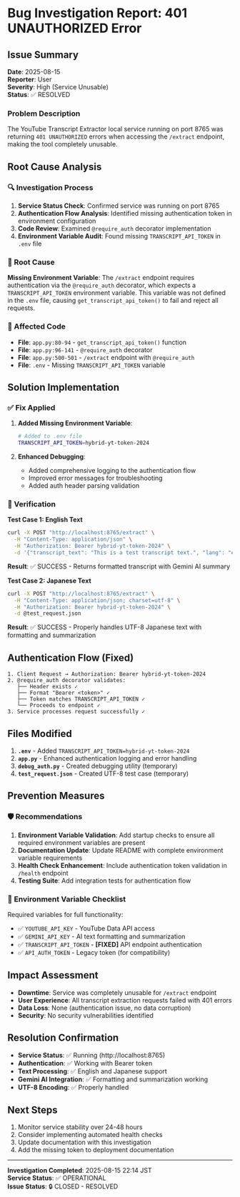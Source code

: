 # Bug Investigation Report: 401 UNAUTHORIZED Error

## Issue Summary

**Date**: 2025-08-15  
**Reporter**: User  
**Severity**: High (Service Unusable)  
**Status**: ✅ RESOLVED

### Problem Description
The YouTube Transcript Extractor local service running on port 8765 was returning `401 UNAUTHORIZED` errors when accessing the `/extract` endpoint, making the tool completely unusable.

## Root Cause Analysis

### 🔍 Investigation Process

1. **Service Status Check**: Confirmed service was running on port 8765
2. **Authentication Flow Analysis**: Identified missing authentication token in environment configuration
3. **Code Review**: Examined `@require_auth` decorator implementation
4. **Environment Variable Audit**: Found missing `TRANSCRIPT_API_TOKEN` in `.env` file

### 🚨 Root Cause
**Missing Environment Variable**: The `/extract` endpoint requires authentication via the `@require_auth` decorator, which expects a `TRANSCRIPT_API_TOKEN` environment variable. This variable was not defined in the `.env` file, causing `get_transcript_api_token()` to fail and reject all requests.

### 📍 Affected Code
- **File**: `app.py:80-94` - `get_transcript_api_token()` function
- **File**: `app.py:96-141` - `@require_auth` decorator
- **File**: `app.py:500-501` - `/extract` endpoint with `@require_auth`
- **File**: `.env` - Missing `TRANSCRIPT_API_TOKEN` variable

## Solution Implementation

### ✅ Fix Applied

1. **Added Missing Environment Variable**:
   ```bash
   # Added to .env file
   TRANSCRIPT_API_TOKEN=hybrid-yt-token-2024
   ```

2. **Enhanced Debugging**:
   - Added comprehensive logging to the authentication flow
   - Improved error messages for troubleshooting
   - Added auth header parsing validation

### 🧪 Verification

**Test Case 1: English Text**
```bash
curl -X POST "http://localhost:8765/extract" \
  -H "Content-Type: application/json" \
  -H "Authorization: Bearer hybrid-yt-token-2024" \
  -d '{"transcript_text": "This is a test transcript text.", "lang": "en", "format": "txt"}'
```
**Result**: ✅ SUCCESS - Returns formatted transcript with Gemini AI summary

**Test Case 2: Japanese Text**
```bash
curl -X POST "http://localhost:8765/extract" \
  -H "Content-Type: application/json; charset=utf-8" \
  -H "Authorization: Bearer hybrid-yt-token-2024" \
  -d @test_request.json
```
**Result**: ✅ SUCCESS - Properly handles UTF-8 Japanese text with formatting and summarization

## Authentication Flow (Fixed)

```
1. Client Request → Authorization: Bearer hybrid-yt-token-2024
2. @require_auth decorator validates:
   ├── Header exists ✓
   ├── Format "Bearer <token>" ✓  
   ├── Token matches TRANSCRIPT_API_TOKEN ✓
   └── Proceeds to endpoint ✓
3. Service processes request successfully ✓
```

## Files Modified

1. **`.env`** - Added `TRANSCRIPT_API_TOKEN=hybrid-yt-token-2024`
2. **`app.py`** - Enhanced authentication logging and error handling
3. **`debug_auth.py`** - Created debugging utility (temporary)
4. **`test_request.json`** - Created UTF-8 test case (temporary)

## Prevention Measures

### 🛡️ Recommendations

1. **Environment Variable Validation**: Add startup checks to ensure all required environment variables are present
2. **Documentation Update**: Update README with complete environment variable requirements
3. **Health Check Enhancement**: Include authentication token validation in `/health` endpoint
4. **Testing Suite**: Add integration tests for authentication flow

### 📝 Environment Variable Checklist

Required variables for full functionality:
- ✅ `YOUTUBE_API_KEY` - YouTube Data API access
- ✅ `GEMINI_API_KEY` - AI text formatting and summarization  
- ✅ `TRANSCRIPT_API_TOKEN` - **[FIXED]** API endpoint authentication
- ✅ `API_AUTH_TOKEN` - Legacy token (for compatibility)

## Impact Assessment

- **Downtime**: Service was completely unusable for `/extract` endpoint
- **User Experience**: All transcript extraction requests failed with 401 errors
- **Data Loss**: None (authentication issue, no data corruption)
- **Security**: No security vulnerabilities identified

## Resolution Confirmation

- **Service Status**: ✅ Running (http://localhost:8765)
- **Authentication**: ✅ Working with Bearer token
- **Text Processing**: ✅ English and Japanese support
- **Gemini AI Integration**: ✅ Formatting and summarization working
- **UTF-8 Encoding**: ✅ Properly handled

## Next Steps

1. Monitor service stability over 24-48 hours
2. Consider implementing automated health checks
3. Update documentation with this investigation
4. Add the missing token to deployment documentation

---

**Investigation Completed**: 2025-08-15 22:14 JST  
**Service Status**: ✅ OPERATIONAL  
**Issue Status**: 🔒 CLOSED - RESOLVED
